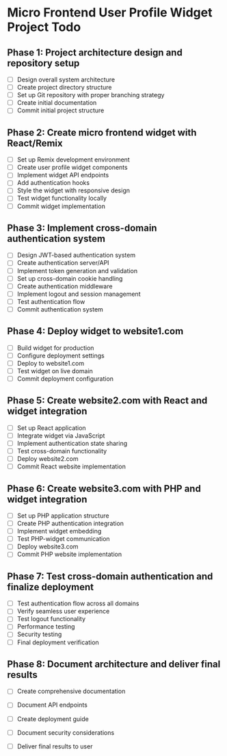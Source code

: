 # Micro Frontend User Profile Widget Project Todo

## Phase 1: Project architecture design and repository setup
- [ ] Design overall system architecture
- [ ] Create project directory structure
- [ ] Set up Git repository with proper branching strategy
- [ ] Create initial documentation
- [ ] Commit initial project structure

## Phase 2: Create micro frontend widget with React/Remix
- [ ] Set up Remix development environment
- [ ] Create user profile widget components
- [ ] Implement widget API endpoints
- [ ] Add authentication hooks
- [ ] Style the widget with responsive design
- [ ] Test widget functionality locally
- [ ] Commit widget implementation

## Phase 3: Implement cross-domain authentication system
- [ ] Design JWT-based authentication system
- [ ] Create authentication server/API
- [ ] Implement token generation and validation
- [ ] Set up cross-domain cookie handling
- [ ] Create authentication middleware
- [ ] Implement logout and session management
- [ ] Test authentication flow
- [ ] Commit authentication system

## Phase 4: Deploy widget to website1.com
- [ ] Build widget for production
- [ ] Configure deployment settings
- [ ] Deploy to website1.com
- [ ] Test widget on live domain
- [ ] Commit deployment configuration

## Phase 5: Create website2.com with React and widget integration
- [ ] Set up React application
- [ ] Integrate widget via JavaScript
- [ ] Implement authentication state sharing
- [ ] Test cross-domain functionality
- [ ] Deploy website2.com
- [ ] Commit React website implementation

## Phase 6: Create website3.com with PHP and widget integration
- [ ] Set up PHP application structure
- [ ] Create PHP authentication integration
- [ ] Implement widget embedding
- [ ] Test PHP-widget communication
- [ ] Deploy website3.com
- [ ] Commit PHP website implementation

## Phase 7: Test cross-domain authentication and finalize deployment
- [ ] Test authentication flow across all domains
- [ ] Verify seamless user experience
- [ ] Test logout functionality
- [ ] Performance testing
- [ ] Security testing
- [ ] Final deployment verification

## Phase 8: Document architecture and deliver final results
- [ ] Create comprehensive documentation
- [ ] Document API endpoints
- [ ] Create deployment guide
- [ ] Document security considerations
- [ ] Deliver final results to user

